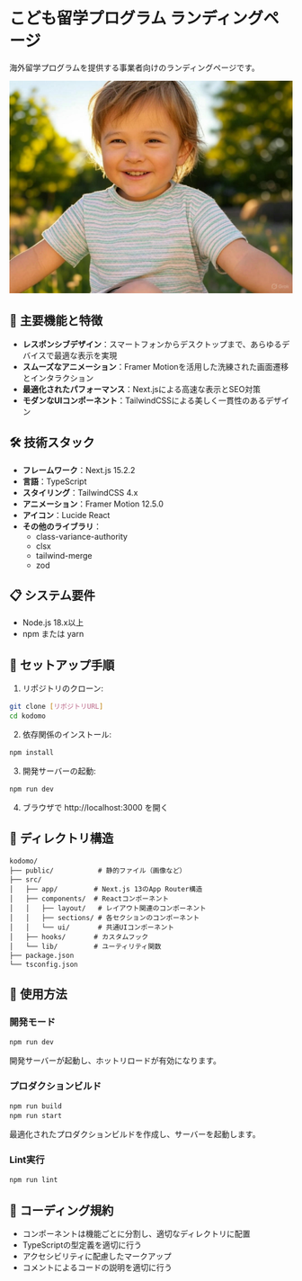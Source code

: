 # こども留学プログラム ランディングページ

海外留学プログラムを提供する事業者向けのランディングページです。

![プロジェクトのスクリーンショット](/public/kodomo1.jpg)

## 🌟 主要機能と特徴

- **レスポンシブデザイン**：スマートフォンからデスクトップまで、あらゆるデバイスで最適な表示を実現
- **スムーズなアニメーション**：Framer Motionを活用した洗練された画面遷移とインタラクション
- **最適化されたパフォーマンス**：Next.jsによる高速な表示とSEO対策
- **モダンなUIコンポーネント**：TailwindCSSによる美しく一貫性のあるデザイン

## 🛠 技術スタック

- **フレームワーク**：Next.js 15.2.2
- **言語**：TypeScript
- **スタイリング**：TailwindCSS 4.x
- **アニメーション**：Framer Motion 12.5.0
- **アイコン**：Lucide React
- **その他のライブラリ**：
  - class-variance-authority
  - clsx
  - tailwind-merge
  - zod

## 📋 システム要件

- Node.js 18.x以上
- npm または yarn

## 🚀 セットアップ手順

1. リポジトリのクローン:
```bash
git clone [リポジトリURL]
cd kodomo
```

2. 依存関係のインストール:
```bash
npm install
```

3. 開発サーバーの起動:
```bash
npm run dev
```

4. ブラウザで http://localhost:3000 を開く

## 📂 ディレクトリ構造

```
kodomo/
├── public/           # 静的ファイル（画像など）
├── src/
│   ├── app/         # Next.js 13のApp Router構造
│   ├── components/  # Reactコンポーネント
│   │   ├── layout/   # レイアウト関連のコンポーネント
│   │   ├── sections/ # 各セクションのコンポーネント
│   │   └── ui/       # 共通UIコンポーネント
│   ├── hooks/       # カスタムフック
│   └── lib/         # ユーティリティ関数
├── package.json
└── tsconfig.json
```

## 🔧 使用方法

### 開発モード

```bash
npm run dev
```

開発サーバーが起動し、ホットリロードが有効になります。

### プロダクションビルド

```bash
npm run build
npm run start
```

最適化されたプロダクションビルドを作成し、サーバーを起動します。

### Lint実行

```bash
npm run lint
```

## 📝 コーディング規約

- コンポーネントは機能ごとに分割し、適切なディレクトリに配置
- TypeScriptの型定義を適切に行う
- アクセシビリティに配慮したマークアップ
- コメントによるコードの説明を適切に行う
